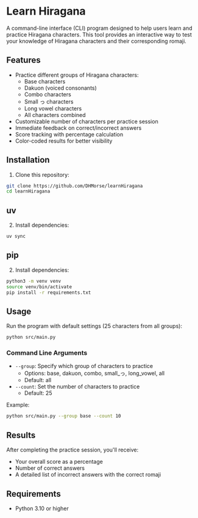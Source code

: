 # Learn Hiragana

A command-line interface (CLI) program designed to help users learn and practice Hiragana characters. This tool provides an interactive way to test your knowledge of Hiragana characters and their corresponding romaji.

## Features

- Practice different groups of Hiragana characters:
  - Base characters
  - Dakuon (voiced consonants)
  - Combo characters
  - Small っ characters
  - Long vowel characters
  - All characters combined
- Customizable number of characters per practice session
- Immediate feedback on correct/incorrect answers
- Score tracking with percentage calculation
- Color-coded results for better visibility

## Installation

1. Clone this repository:
```bash
git clone https://github.com/DHMorse/learnHiragana
cd learnHiragana
```
## uv

2. Install dependencies:
```bash
uv sync
```

## pip

2. Install dependencies:
```bash
python3 -m venv venv
source venv/bin/activate
pip install -r requirements.txt
```

## Usage

Run the program with default settings (25 characters from all groups):
```bash
python src/main.py
```

### Command Line Arguments

- `--group`: Specify which group of characters to practice
  - Options: base, dakuon, combo, small_っ, long_vowel, all
  - Default: all
- `--count`: Set the number of characters to practice
  - Default: 25

Example:
```bash
python src/main.py --group base --count 10
```

## Results

After completing the practice session, you'll receive:
- Your overall score as a percentage
- Number of correct answers
- A detailed list of incorrect answers with the correct romaji

## Requirements

- Python 3.10 or higher
